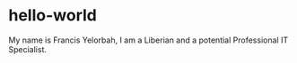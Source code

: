 # hello-world
My name is Francis Yelorbah, I am a Liberian and a potential Professional IT Specialist.
